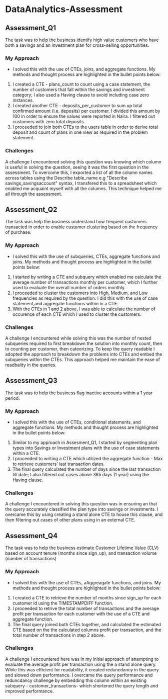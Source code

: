 # DataAnalytics-Assessment

## Assessment_Q1
The task was to help the business identify high value customers who have both a savings and an investment plan for cross-selling opportunities.

### My Approach
- I solved this with the use of CTEs, joins, and aggregate functions. My methods and thought process are highlighted in the bullet points below:
1. I created a CTE - plans_count to count using a case statement, the number of customers that fall within the savings and investment category; I also used a Having clause to avoid including case zero instances.
2. I created another CTE - deposits_per_customer to sum up total confirmed amount (i.e. deposits) per customer. I divided this amount by 100 in order to ensure the values were reported in Naira. I filtered out customers with zero total deposits.
3. I proceeded to join both CTEs to the users table in order to derive total deposit and count of plans in one view as required in the problem statement.

### Challenges
A challenge I encountered solving this question was knowing which column is useful in solving the question, seeing it was the first question in the assessment. To overcome this, I exported a list of all the column names across tables using the Describe table_name e.g "Describe savings_savingsaccount" syntax, I transfered this to a spreadsheet which enabled me acquaint myself with all the columns. This technique helped me all through the assessment.

## Assessment_Q2
The task was help the business understand how frequent customers transacted in order to enable customer clustering based on the frequency of purchase.

### My Approach
- I solved this with the use of subqueries, CTEs, aggregate functions and joins. My methods and thought process are highlighted in the bullet points below:
1. I started by writing a CTE and subquery which enabled me calculate the average number of transactions monthly per customer, which I further used to evaluate the overall number of orders monthly.
2. I proceeded to cluster the customers into High, Medium, and Low frequencies as required by the question. I did this with the use of case statement,and aggregate functions within in a CTE.
3. With the CTEs in 1 and 2 above, I was able to calculate the number of occurence of each CTE which I used to cluster the customers.

### Challenges
A challenge I encountered while solving this was the number of nested subqueries required to first breakdown the solution into monthly count, then to counting per customer, then cateorizing. To keep the query readable I adopted the approach to breakdown the problems into CTEs and embed the subqueries within the CTEs. This approach helped me maintain the ease of readbality in the queries.

## Assessment_Q3
The task was to help the business flag inactive accounts within a 1 year period.

### My Approach
- I solved this with the use of CTEs, conditional statements, and aggregate functions. My methods and thought process are highlighted in the bullet points below:
1. Similar to my approach in Assesment_Q1, I started by segmenting plan types into Savings or Investment plans with the use of case statements within a CTE.
2. I proceeded to writing a CTE which utilized the aggregate function - Max to retrieve customers' last transaction dates.
3. The final query calculated the number of days since the last transaction till date; I also filtered out cases above 365 days (1 year) using the Having clause.

### Challenges
A challenge I encountered in solving this question was in ensuring an that the query accurately classified the plan type into savings or investments. I overcame this by using creating a stand alone CTE to house this clause, and then filtering out cases of other plans using in an external CTE.

## Assessment_Q4
The task was to help the business estimate Customer Lifetime Value (CLV) based on account tenure (months since sign_up), and transaction volume (number of transactions)

### My Approach
- I solved this with the use of CTEs, aAggreagate functions, and joins. My methods and thought process are highlighted in the bullet points below:
1. I created a CTE to retrieve the number of months since sign_up for each customer id using the TIMESTAMPDIFF function.
2. I proceeded to retrive the total number of transactions and the average profit per transaction for each customer with the use of a CTE and aggregate function.
3. The final query joined both CTEs together, and calculated the estimated CTE based on the the calculated columns profit per transaction, and the total number of transactions in step 2 above.

### Challenges
A challenge I encountered here was in my initial approach of attempting to evaluate the average profit per transaction using the a stand alone query. While this was efficient for readability, it created reduncdancy in the query and slowed down performance. I overcame the query performance and reduncdancy challenge by embedding this column within an existing subquery - customer_transactions- which shortened the query length and improved performance.















